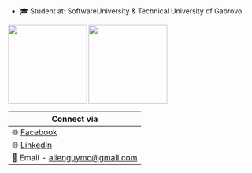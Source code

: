 - 🎓 Student at: SoftwareUniversity & Technical University of Gabrovo.

<div>
  <img height="160" color="black" align="left" src="https://github-readme-stats.vercel.app/api?username=georgidelchev&count_private=true&true&hide=issues&show_icons=true" />
  <img height="160" src="https://github-readme-stats.vercel.app/api/top-langs/?username=georgidelchev&layout=compact" />
</div>

| Connect via |
| ------ |
| 🌐 [Facebook](https://www.facebook.com/georgi.d99/)|  
| 🌐 [LinkedIn](https://www.linkedin.com/in/delchevgeorgi/)|
| 📧 Email - alienguymc@gmail.com|
